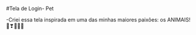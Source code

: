 #Tela de Login- Pet

-Criei essa tela inspirada em uma das minhas maiores paixões: os ANIMAIS! 🐾❣🐶🐱🐴
